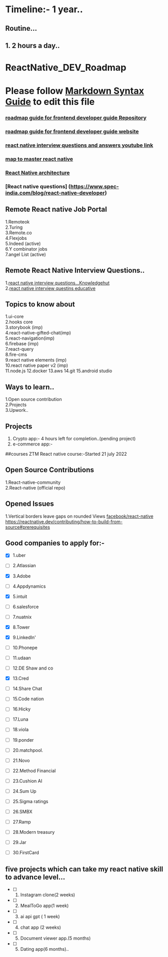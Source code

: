 # Timeline:- 1 year..
## Routine...
## 1. 2 hours a day..



# ReactNative_DEV_Roadmap
# Please follow [Markdown Syntax Guide](https://www.markdownguide.org/basic-syntax/) to edit this file<br/>
###     [roadmap guide for frontend developer guide Repository](https://github.com/Z8264/frontend-developer-roadmap)
###     [roadmap guide for frontend developer guide website](https://javascript.plainenglish.io/ultimate-react-native-developer-roadmap-for-2021-a34a2bf49699)
###     [react  native interview questions and answers youtube link](https://www.youtube.com/watch?v=-dS9pvGqlX8&t=172s)
###     [map to master react native](https://hanno.co/journal/react-native/)
###     [React Native architecture](https://medium.com/coox-tech/deep-dive-into-react-natives-new-architecture-fb67ae615ccd)
###     [React native questions] (https://www.spec-india.com/blog/react-native-developer)
## Remote React native Job Portal
1.Remoteok <br>
2.Turing   <br>
3.Remote.co <br>
4.Flexjobs  <br>
5.Indeed (active)   <br>
6.Y combinator jobs<br>
7.angel List (active)<br>

## Remote React Native Interview Questions..
1.[react native interview questions...Knowledgehut](https://www.knowledgehut.com/interview-questions/react-native)<br>
2.[react native interview questins educative](https://www.educative.io/blog/top-react-native-interview-questions)

## Topics to know about 
1.ui-core <br> 
2.hooks core <br>
3.storybook (imp)<br>
4.react-native-gifted-chat(imp)<br> 
5.react-navigation(imp)<br>
6.firebase (imp)<br>
7.react-query <br>
8.fire-cms <br>
9.react native elements (imp)<br> 
10.react native paper v2 (imp) <br>
11.node.js
12.docker
13.aws
14.git
15.android studio

## Ways to learn..
1.Open source contribution <br>
2.Projects  <br>
3.Upwork..

## Projects
1. Crypto app:- 4 hours left for completion..(pending project) <br>
2. e-commerce app:-

##courses
ZTM React native course:-Started 21 july 2022

## Open Source Contributions
1.React-native-community  <br>
2.React-native (official repo)

## Opened Issues
1.Vertical borders leave gaps on rounded Views [facebook/react-native](https://github.com/facebook/react-native/issues/33950)
  https://reactnative.dev/contributing/how-to-build-from-source#prerequisites

## Good companies to apply for:-

- [x]   1.uber  <br> 
- [ ]   2.Atlassian <br>
- [x]   3.Adobe <br>
- [ ]   4.Appdynamics <br>
- [x]   5.intuit <br>
- [ ]   6.salesforce <br>
- [ ]   7.nuatnix <br>
- [x]   8.Tower <br>
- [x]   9.LinkedIn' <br>
- [ ]   10.Phonepe <br>
- [ ]   11.udaan <br>
- [ ]   12.DE Shaw and co <br>
- [x]   13.Cred <br>
- [ ]   14.Share Chat <br>
- [ ]   15.Code nation <br>
- [ ]   16.Hicky 
- [ ]   17.Luna
- [ ]   18.viola
- [ ]   19.ponder
- [ ]   20.matchpool.
- [ ]   21.Novo
- [ ]   22.Method Financial
- [ ]   23.Cushion AI
- [ ]   24.Sum Up
- [ ]   25.Sigma ratings
- [ ]   26.SMBX
- [ ]   27.Ramp
- [ ]   28.Modern treasury
- [ ]   29.Jar
- [ ]   30.FirstCard
   

## five projects which can take my react native skill to advance level...

- [ ] 1. Instagram clone(2 weeks)
- [ ] 2. MealToGo app(1 week)
- [ ] 3. ai api gpt ( 1 week)
- [ ] 4. chat app  (2 weeks)
- [ ] 5. Document viewer app.(5 months)
- [ ] 5. Dating app(6 months)..




